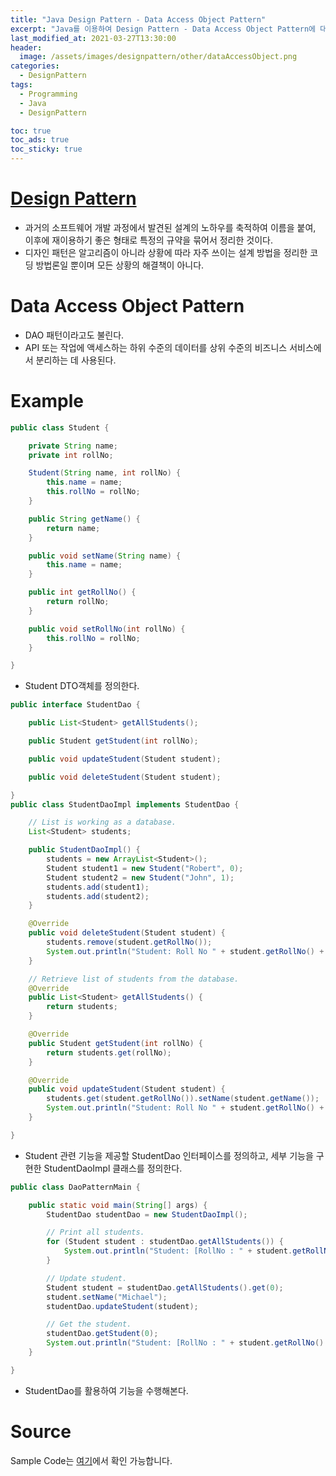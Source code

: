 ```yaml
---
title: "Java Design Pattern - Data Access Object Pattern"
excerpt: "Java를 이용하여 Design Pattern - Data Access Object Pattern에 대해 설명합니다."
last_modified_at: 2021-03-27T13:30:00
header:
  image: /assets/images/designpattern/other/dataAccessObject.png
categories:
  - DesignPattern
tags:
  - Programming
  - Java
  - DesignPattern

toc: true
toc_ads: true
toc_sticky: true
---
```

# [Design Pattern](../designpattern)
- 과거의 소프트웨어 개발 과정에서 발견된 설계의 노하우를 축적하여 이름을 붙여, 이후에 재이용하기 좋은 형태로 특정의 규약을 묶어서 정리한 것이다.
- 디자인 패턴은 알고리즘이 아니라 상황에 따라 자주 쓰이는 설계 방법을 정리한 코딩 방법론일 뿐이며 모든 상황의 해결책이 아니다.

# Data Access Object Pattern
- DAO 패턴이라고도 불린다.
- API 또는 작업에 액세스하는 하위 수준의 데이터를 상위 수준의 비즈니스 서비스에서 분리하는 데 사용된다.

# Example
```java
public class Student {

	private String name;
	private int rollNo;

	Student(String name, int rollNo) {
		this.name = name;
		this.rollNo = rollNo;
	}

	public String getName() {
		return name;
	}

	public void setName(String name) {
		this.name = name;
	}

	public int getRollNo() {
		return rollNo;
	}

	public void setRollNo(int rollNo) {
		this.rollNo = rollNo;
	}

}
```

- Student DTO객체를 정의한다.

```java
public interface StudentDao {

	public List<Student> getAllStudents();

	public Student getStudent(int rollNo);

	public void updateStudent(Student student);

	public void deleteStudent(Student student);

}
public class StudentDaoImpl implements StudentDao {

	// List is working as a database.
	List<Student> students;

	public StudentDaoImpl() {
		students = new ArrayList<Student>();
		Student student1 = new Student("Robert", 0);
		Student student2 = new Student("John", 1);
		students.add(student1);
		students.add(student2);
	}

	@Override
	public void deleteStudent(Student student) {
		students.remove(student.getRollNo());
		System.out.println("Student: Roll No " + student.getRollNo() + ", deleted from database");
	}

	// Retrieve list of students from the database.
	@Override
	public List<Student> getAllStudents() {
		return students;
	}

	@Override
	public Student getStudent(int rollNo) {
		return students.get(rollNo);
	}

	@Override
	public void updateStudent(Student student) {
		students.get(student.getRollNo()).setName(student.getName());
		System.out.println("Student: Roll No " + student.getRollNo() + ", updated in the database");
	}

}
```

- Student 관련 기능을 제공할 StudentDao 인터페이스를 정의하고, 세부 기능을 구현한 StudentDaoImpl 클래스를 정의한다.

```java
public class DaoPatternMain {

	public static void main(String[] args) {
		StudentDao studentDao = new StudentDaoImpl();

		// Print all students.
		for (Student student : studentDao.getAllStudents()) {
			System.out.println("Student: [RollNo : " + student.getRollNo() + ", Name : " + student.getName() + " ]");
		}

		// Update student.
		Student student = studentDao.getAllStudents().get(0);
		student.setName("Michael");
		studentDao.updateStudent(student);

		// Get the student.
		studentDao.getStudent(0);
		System.out.println("Student: [RollNo : " + student.getRollNo() + ", Name : " + student.getName() + " ]");
	}

}
```

- StudentDao를 활용하여 기능을 수행해본다.

# Source
Sample Code는 [여기](https://github.com/GracefulSoul/designpattern/tree/master/src/main/java/gracefulsoul/other/dataAccessObject)에서 확인 가능합니다.